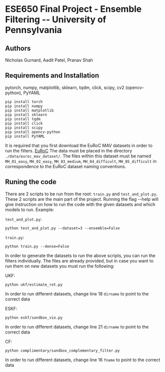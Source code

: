 # ESE650 Final Project - Ensemble Filtering -- University of Pennsylvania
## Authors
Nicholas Gurnard, Aadit Patel, Pranav Shah

## Requirements and Installation
pytorch, numpy, matplotlib, sklearn, tqdm, click, scipy, cv2 (opencv-python), PyYAML
```
pip install torch
pip install numpy
pip install matplotlib
pip install sklearn
pip install tqdm
pip install click
pip install scipy
pip install opencv-python
pip install PyYAML
```

It is required that you first download the EuRoC MAV datasets in order to run the filters. [EuRoC](https://projects.asl.ethz.ch/datasets/doku.php?id=kmavvisualinertialdatasets)
The data must be placed in the directory `./data/euroc_mav_dataset/`. The files within this dataset must be named `MH_01_easy`, `MH_02_easy`, `MH_03_medium`, `MH_04_difficult`, `MH_05_difficult` in correspondence to the EuRoC dataset naming conventions.

## Runing the code
There are 2 scripts to be run from the root: `train.py` and `test_and_plot.py`.
These 2 scripts are the main part of the project.
Running the flag --help will give instruction on how to run the code with the given datasets and which models to run. Example:

`test_and_plot.py`:
```
python test_and_plot.py --dataset=3 --ensemble=False
```

`train.py`:
```
python train.py --dense=False
```

In order to generate the datasets to run the above scripts, you can run the filters individually. The files
are already provided, but in case you want to run them on new datasets you must run the following:

UKF:
```
python ukf/estimate_rot.py
```
In order to run different datasets, change line 18 `dirname` to point to the correct data

ESKF:
```
python eskf/sandbox_vio.py
```
In order to run different datasets, change line 21 `dirname` to point to the correct data

CF:
```
python complimentary/sandbox_complementary_filter.py
```
In order to run different datasets, change line 16 `fname` to point to the correct data
